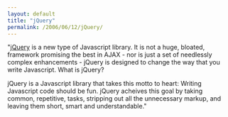 ```yaml
---
layout: default
title: "jQuery"
permalink: /2006/06/12/jQuery/
---
```


"<a href="http://jquery.com/" target="_blank">jQuery</a> is a new type of Javascript library. It is not a huge, bloated, framework promising the best in AJAX - nor is just a set of needlessly complex enhancements - jQuery is designed to change the way that you write Javascript.
What is jQuery?

jQuery is a Javascript library that takes this motto to heart: Writing Javascript code should be fun. jQuery acheives this goal by taking common, repetitive, tasks, stripping out all the unnecessary markup, and leaving them short, smart and understandable."